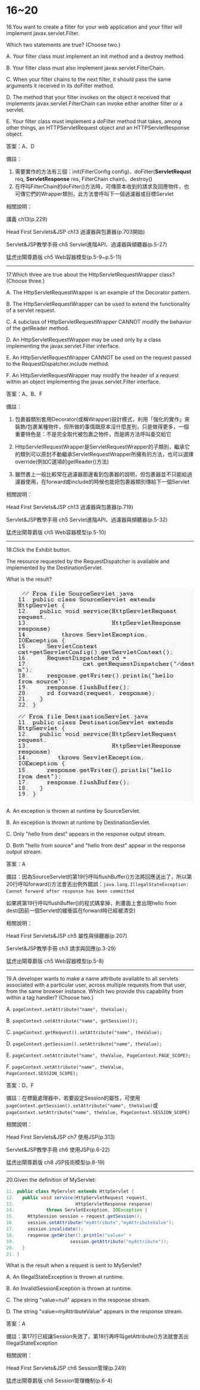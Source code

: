 16~20
========================
16.You want to create a filter for your web application and your filter will implement javax.servlet.Filter.
 
Which two statements are true? (Choose two.)

A.   Your filter class must implement an init method and a destroy method. 

B.   Your filter class must also implement javax.servlet.FilterChain.

C.   When your filter chains to the next filter, it should pass the same arguments it received in its doFilter method. 

D.   The method that your filter invokes on the object it received that implements javax.servlet.FilterChain can invoke either another filter or a servlet. 

E.   Your filter class must implement a doFilter method that takes, among other things, an HTTPServletRequest object and an HTTPServletResponse object.

<!--sec data-title="解析" data-id="section16_2" data-collapse=true ces-->
答案：A、D

備註：

1. 需要實作的方法有三個：init(FilterConfig config)、doFilter(**ServletRequst** req, **ServletResponse** res, FilterChain chain)、destroy()
2. 在呼叫FilterChain的doFilter()方法時，可傳原本收到的請求及回應物件，也可傳它們的Wrapper類別，此方法會呼叫下一個過濾器或目標Servlet

相關說明：

講義 ch13(p.229)

Head First Servlets&JSP ch13 過濾器與包裹器(p.703開始)

Servlet&JSP教學手冊 ch5 Servlet進階API、過濾器與傾聽器(p.5-27)

猛虎出閘尊爵版 ch5 Web容器模型(p.5-9~p.5-11)
<!--endsec-->

---
17.Which three are true about the HttpServletRequestWrapper class? (Choose three.)

A.   The HttpServletRequestWrapper is an example of the Decorator pattern. 

B.   The HttpServletRequestWrapper can be used to extend the functionality of a servlet request. 

C.   A subclass of HttpServletRequestWrapper CANNOT modify the behavior of the getReader method. 

D.   An HttpServletRequestWrapper may be used only by a class implementing the javax.servlet.Filter interface. 

E.   An HttpServletRequestWrapper CANNOT be used on the request passed to the RequestDispatcher.include method. 

F.   An HttpServletRequestWrapper may modify the header of a request within an object implementing the javax.servlet.Filter interface.

<!--sec data-title="解析" data-id="section17_2" data-collapse=true ces-->
答案：A、B、F

備註：

1. 包裹器類別套用Decorator(或稱Wrapper)設計模式，利用「強化的實作」來裝飾/包裹某種物件，但所做的事情跟原本沒什麼差別，只是做得更多，一個重要特色是：不是完全取代被包裹之物件，而是將方法呼叫委交給它

2. HttpServletRequestWrapper是ServletRequestWrapper的子類別，繼承它的類別可以原封不動繼承ServletRequestWrapper所擁有的方法，也可以選擇override(例如C選項的getReader()方法)

3. 雖然書上一般比較常在過濾器那邊看到包裹器的說明，但包裹器並不只能給過濾器使用，在forward或include的時候也能把包裹器類別傳給下一個Servlet


相關說明：

Head First Servlets&JSP ch13 過濾器與包裹器(p.719)

Servlet&JSP教學手冊 ch5 Servlet進階API、過濾器與傾聽器(p.5-32)

猛虎出閘尊爵版 ch5 Web容器模型(p.5-10)
<!--endsec-->

---
18.Click the Exhibit button. 

The resource requested by the RequestDispatcher is available and implemented by the DestinationServlet. 

What is the result?

![1504409131482](/media/15157.jpeg)

A.   An exception is thrown at runtime by SourceServlet. 

B.   An exception is thrown at runtime by DestinationServlet. 

C.   Only "hello from dest" appears in the response output stream. 

D.   Both "hello from source" and "hello from dest" appear in the response output stream.

<!--sec data-title="解析" data-id="section18_2" data-collapse=true ces-->
答案：A

備註：因為SourceServlet的第19行呼叫flushBuffer()方法將回應送出了，所以第20行呼叫forward()方法會丟出例外錯誤：`java.lang.IllegalStateException: Cannot forward after response has been committed`

如果將第19行呼叫flushBuffer()的程式碼拿掉，則畫面上會出現hello from dest(因前一個Servlet的緩衝區在forward時已經被清空)

相關說明：

Head First Servlets&JSP ch5 屬性與偵聽器(p.207)

Servlet&JSP教學手冊 ch3 請求與回應(p.3-29)

猛虎出閘尊爵版 ch5 Web容器模型(p.5-8)
<!--endsec-->

---
19.A developer wants to make a name attribute available to all servlets associated with a particular user, across multiple requests from that user, from the same browser instance. Which two provide this capability from within a tag handler? (Choose two.)

A.   `pageContext.setAttribute("name", theValue); `

B.   `pageContext.setAttribute("name", getSession()); `

C.   `pageContext.getRequest().setAttribute("name", theValue);`

D.   `pageContext.getSession().setAttribute("name", theValue);`

E.   `pageContext.setAttribute("name", theValue, PageContext.PAGE_SCOPE);`

F.   `pageContext.setAttribute("name", theValue, PageContext.SESSION_SCOPE);`

<!--sec data-title="解析" data-id="section19_2" data-collapse=true ces-->
答案：D、F

備註：在標籤處理器中，若要設定Session的屬性，可使用`pageContext.getSession().setAttribute("name", theValue)`或`pageContext.setAttribute("name", theValue, PageContext.SESSION_SCOPE)`

相關說明：

Head First Servlets&JSP ch7 使用JSP(p.313)

Servlet&JSP教學手冊 ch6 使用JSP(p.6-22)

猛虎出閘尊爵版 ch8 JSP技術模型(p.8-19)
<!--endsec-->

---
20.Given the definition of MyServlet:  

```java
11. public class MyServlet extends HttpServlet { 
12.   public void service(HttpServletRequest request, 
13.                       HttpServletResponse response) 
14.            throws ServletException, IOException { 
15.     HttpSession session = request.getSession(); 
16      session.setAttribute("myAttribute","myAttributeValue"); 
17.     session.invalidate(); 
18.     response.getWriter().println("value=" + 
19.                     session.getAttribute("myAttribute")); 
20.   } 
21. } 
```

What is the result when a request is sent to MyServlet?

A.   An IllegalStateException is thrown at runtime. 

B.   An InvalidSessionException is thrown at runtime. 

C.   The string "value=null" appears in the response stream. 

D.   The string "value=myAttributeValue" appears in the response stream.

<!--sec data-title="解析" data-id="section20_2" data-collapse=true ces-->
答案：A

備註：第17行已經讓Session失效了，第18行再呼叫getAttribute()方法就會丟出IllegalStateException

相關說明：

Head First Servlets&JSP ch6 Session管理(p.249)

猛虎出閘尊爵版 ch6 Session管理機制(p.6-4)
<!--endsec-->

